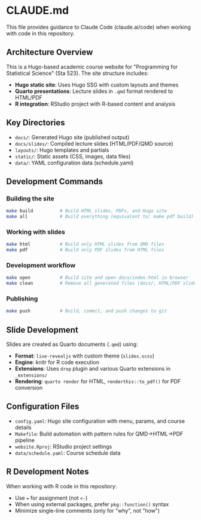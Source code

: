 # CLAUDE.md

This file provides guidance to Claude Code (claude.ai/code) when working with code in this repository.

## Architecture Overview

This is a Hugo-based academic course website for "Programming for Statistical Science" (Sta 523). The site structure includes:

- **Hugo static site**: Uses Hugo SSG with custom layouts and themes
- **Quarto presentations**: Lecture slides in `.qmd` format rendered to HTML/PDF
- **R integration**: RStudio project with R-based content and analysis

## Key Directories

- `docs/`: Generated Hugo site (published output)
- `docs/slides/`: Compiled lecture slides (HTML/PDF/QMD source)
- `layouts/`: Hugo templates and partials
- `static/`: Static assets (CSS, images, data files)
- `data/`: YAML configuration data (schedule.yaml)

## Development Commands

### Building the site
```bash
make build          # Build HTML slides, PDFs, and Hugo site
make all            # Build everything (equivalent to: make pdf build)
```

### Working with slides
```bash
make html           # Build only HTML slides from QMD files
make pdf            # Build only PDF slides from HTML files
```

### Development workflow
```bash
make open           # Build site and open docs/index.html in browser
make clean          # Remove all generated files (docs/, HTML/PDF slides)
```

### Publishing
```bash
make push           # Build, commit, and push changes to git
```

## Slide Development

Slides are created as Quarto documents (`.qmd`) using:
- **Format**: `live-revealjs` with custom theme (`slides.scss`)
- **Engine**: knitr for R code execution
- **Extensions**: Uses `drop` plugin and various Quarto extensions in `_extensions/`
- **Rendering**: `quarto render` for HTML, `renderthis::to_pdf()` for PDF conversion

## Configuration Files

- `config.yaml`: Hugo site configuration with menu, params, and course details
- `Makefile`: Build automation with pattern rules for QMD→HTML→PDF pipeline
- `website.Rproj`: RStudio project settings
- `data/schedule.yaml`: Course schedule data

## R Development Notes

When working with R code in this repository:
- Use `=` for assignment (not `<-`)
- When using external packages, prefer `pkg::function()` syntax
- Minimize single-line comments (only for "why", not "how")